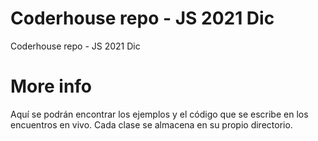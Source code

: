 # Coderhouse repo - JS 2021 Dic
Coderhouse repo - JS 2021 Dic

# More info
Aquí se podrán encontrar los ejemplos y el código que se escribe en los encuentros en vivo.
Cada clase se almacena en su propio directorio.

